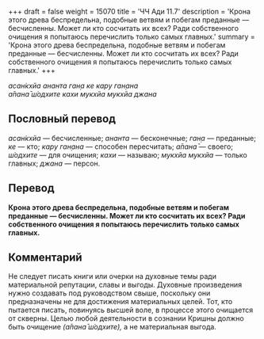 +++
draft = false
weight = 15070
title = 'ЧЧ Ади 11.7'
description = 'Крона этого древа беспредельна, подобные ветвям и побегам преданные — бесчисленны. Может ли кто сосчитать их всех? Ради собственного очищения я попытаюсь перечислить только самых главных.'
summary = 'Крона этого древа беспредельна, подобные ветвям и побегам преданные — бесчисленны. Может ли кто сосчитать их всех? Ради собственного очищения я попытаюсь перечислить только самых главных.'
+++

_асан̇кхйа ананта ган̣а ке кару ган̣ана  
а̄пана̄ ш́одхите кахи мукхйа мукхйа джана_

## Пословный перевод

_асан̇кхйа_ — бесчисленные; _ананта_ — бесконечные; _ган̣а_ — преданные; _ке_ — кто; _кару_ _ган̣ана_ — способен пересчитать; _а̄пана̄_ — своего; _ш́одхите_ — для очищения; _кахи_ — называю; _мукхйа_ _мукхйа_ — только главных; _джана_ — персон.

## Перевод

**Крона этого древа беспредельна, подобные ветвям и побегам преданные — бесчисленны. Может ли кто сосчитать их всех? Ради собственного очищения я попытаюсь перечислить только самых главных.**

## Комментарий

Не следует писать книги или очерки на духовные темы ради материальной репутации, славы и выгоды. Духовные произведения нужно создавать под руководством свыше, поскольку они предназначены не для достижения материальных целей. Тот, кто пытается писать, повинуясь высшей воле, в процессе этого очищается от скверны. Целью любой деятельности в сознании Кришны должно быть очищение _(а̄пана̄ ш́одхите),_ а не материальная выгода.

